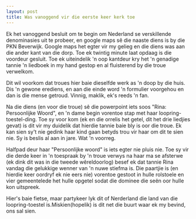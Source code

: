 ```yaml
---
layout: post
title: Was vanoggend vir die eerste keer kerk toe
---
```

Ek het vanoggend besluit om te begin om Nederland se verskillende denominasies uit te probeer, en google maps sê die naaste diens is by die PKN Beverwijk. Google maps het egter vir my gelieg en die diens was aan die ander kant van die dorp. Toe ek twintig minute laat opdaag is die voordeur gesluit. Toe ek uiteindelik 'n oop kantdeur kry het 'n genadige tannie 'n liedboek in my hand gestop en al fluisterend by die troue verwelkom.

Dit wil voorkom dat troues hier baie dieselfde werk as 'n doop by die huis. Dis 'n gewone erediens, en aan die einde word 'n formulier voorgehou en dan is die mense getroud. Vinnig, maklik, ek's reeds 'n fan. 

Na die diens (en voor die troue) sê die powerpoint iets soos "Rina: Persoonlijke Woord", en 'n dame begin vorentoe stap met haar loopring-toestel-ding. Toe sy voor kom (ek en die orrelis het getel, dit het drie liedjies gevat) is dit vir my duidelik dat hierdie tannie baie bly is oor die troue. Ek kan sien sy't nie gedink haar kind gaan betyds trou vir haar om dit te sien nie. Sy is beslis al aan in jare. Wat 'n voorreg. 

Halfpad deur haar "Persoonlijke woord" is iets egter nie pluis nie. Toe sy vir die derde keer in 'n toespraak by 'n troue verwys na haar ma se afsterwe (ek dink dit was in die tweede wêreldoorlog) besef ek dat tannie Rina vandag die gelukkige wenner van 'n nuwe stiefma is. Die paartjie is (en hierdie keer oordryf ek nie eers nie) vorentoe gestoot in hulle rolstoele en vier gemeentelede het hulle opgetel sodat die dominee die seën oor hulle kon uitspreek. 

Hier's baie fietse, maar partykeer lyk dit of Nerderland die land van die loopring-toestel is.Miskien(hopelik) is dit net die buurt waar ek my bevind, ons sal sien. 







